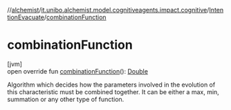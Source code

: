 //[alchemist](../../../index.md)/[it.unibo.alchemist.model.cognitiveagents.impact.cognitive](../index.md)/[IntentionEvacuate](index.md)/[combinationFunction](combination-function.md)

# combinationFunction

[jvm]\
open override fun [combinationFunction](combination-function.md)(): [Double](https://kotlinlang.org/api/latest/jvm/stdlib/kotlin/-double/index.html)

Algorithm which decides how the parameters involved in the evolution of this characteristic must be combined together. It can be either a max, min, summation or any other type of function.
